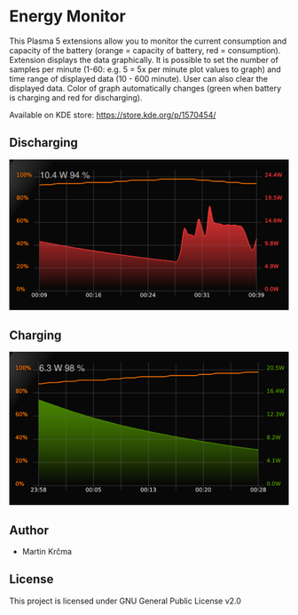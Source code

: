 # Energy Monitor
This Plasma 5 extensions allow you to monitor the current consumption and capacity of the battery (orange = capacity of battery, red = consumption). Extension displays the data graphically. It is possible to set the number of samples per minute (1-60: e.g. 5 = 5x per minute plot values to graph) and time range of displayed data (10 - 600 minute). User can also clear the displayed data. Color of graph automatically changes (green when battery is charging and red for discharging).

Available on KDE store: https://store.kde.org/p/1570454/

## Discharging
<img src="./img/img2.png">

## Charging
<img src="./img/img1.png">

## Author
* Martin Krčma

## License
This project is licensed under GNU General Public License v2.0

